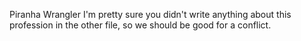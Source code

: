 Piranha Wrangler
I'm pretty sure you didn't write anything about this profession in the other file, so we should be good for a conflict.
